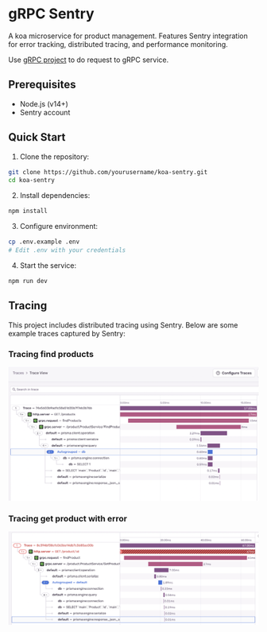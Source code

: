 # gRPC Sentry

A koa microservice for product management. Features Sentry integration for error tracking, distributed tracing, and performance monitoring.

Use [gRPC project](https://github.com/jdaison/grpc-sentry) to do request to gRPC service.

## Prerequisites

- Node.js (v14+)
- Sentry account

## Quick Start

1. Clone the repository:

```bash
git clone https://github.com/yourusername/koa-sentry.git
cd koa-sentry
```

2. Install dependencies:

```bash
npm install
```

3. Configure environment:

```bash
cp .env.example .env
# Edit .env with your credentials
```

4. Start the service:

```bash
npm run dev
```

## Tracing

This project includes distributed tracing using Sentry. Below are some example traces captured by Sentry:

### Tracing find products

![Trace find products](./images/trace_find_products.png)

### Tracing get product with error

![Tracing get product with error](./images/trace_get_product_with_error.png)
